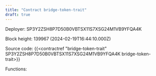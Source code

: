 ```yaml
---
title: "Contract bridge-token-trait"
draft: true
---
```

Deployer: SP3Y2ZSH8P7D50B0VBTSX11S7XSG24M1VB9YFQA4K


 



Block height: 139967 (2024-02-19T16:44:10.000Z)

Source code: {{<contractref "bridge-token-trait" SP3Y2ZSH8P7D50B0VBTSX11S7XSG24M1VB9YFQA4K bridge-token-trait>}}

Functions:


